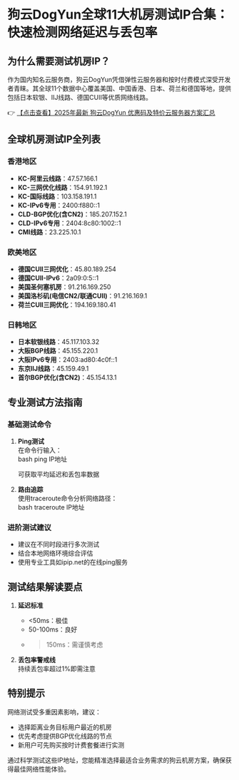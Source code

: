 # 狗云DogYun全球11大机房测试IP合集：快速检测网络延迟与丢包率

## 为什么需要测试机房IP？

作为国内知名云服务商，狗云DogYun凭借弹性云服务器和按时付费模式深受开发者青睐。其全球11个数据中心覆盖美国、中国香港、日本、荷兰和德国等地，提供包括日本软银、IIJ线路、德国CUII等优质网络线路。

👉 [【点击查看】2025年最新 狗云DogYun 优惠码及特价云服务器方案汇总](https://bit.ly/DogYun)

## 全球机房测试IP全列表

### 香港地区
- **KC-阿里云线路**：47.57.166.1  
- **KC-三网优化线路**：154.91.192.1  
- **KC-国际线路**：103.158.191.1  
- **KC-IPv6专用**：2400:f880::1  
- **CLD-BGP优化(含CN2)**：185.207.152.1  
- **CLD-IPv6专用**：2404:8c80:1002::1  
- **CMI线路**：23.225.10.1  

### 欧美地区
- **德国CUII三网优化**：45.80.189.254  
- **德国CUII-IPv6**：2a09:0:5::1  
- **美国圣何塞机房**：91.216.169.250  
- **美国洛杉矶(电信CN2/联通CUII)**：91.216.169.1  
- **荷兰CUII三网优化**：194.169.180.41  

### 日韩地区
- **日本软银线路**：45.117.103.32  
- **大阪BGP线路**：45.155.220.1  
- **大阪IPv6专用**：2403:ad80:4c0f::1  
- **东京IIJ线路**：45.159.49.1  
- **首尔BGP优化(含CN2)**：45.154.13.1  

## 专业测试方法指南

### 基础测试命令
1. **Ping测试**  
   在命令行输入：  
   bash
   ping IP地址
   
   可获取平均延迟和丢包率数据

2. **路由追踪**  
   使用traceroute命令分析网络路径：  
   bash
   traceroute IP地址
   

### 进阶测试建议
- 建议在不同时段进行多次测试
- 结合本地网络环境综合评估
- 使用专业工具如ipip.net的在线ping服务

## 测试结果解读要点
1. **延迟标准**  
   - <50ms：极佳  
   - 50-100ms：良好  
   - >150ms：需谨慎考虑

2. **丢包率警戒线**  
   持续丢包率超过1%即需注意

## 特别提示
网络测试受多重因素影响，建议：
- 选择距离业务目标用户最近的机房
- 优先考虑提供BGP优化线路的节点
- 新用户可先购买按时计费套餐进行实测

通过科学测试这些IP地址，您能精准选择最适合业务需求的狗云机房方案，确保获得最佳网络性能体验。